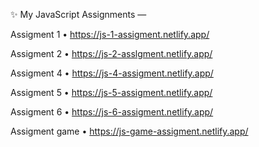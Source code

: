    ✨ My JavaScript Assignments — 
   
   Assigment 1
• https://js-1-assigment.netlify.app/

   Assigment 2
• https://js-2-asslgment.netlify.app/ 

   Assigment 4
• https://js-4-assigment.netlify.app/ 

   Assigment 5
• https://js-5-assigment.netlify.app/ 

   Assigment 6
• https://js-6-assigment.netlify.app/ 

   Assigment game
• https://js-game-assigment.netlify.app/ 
